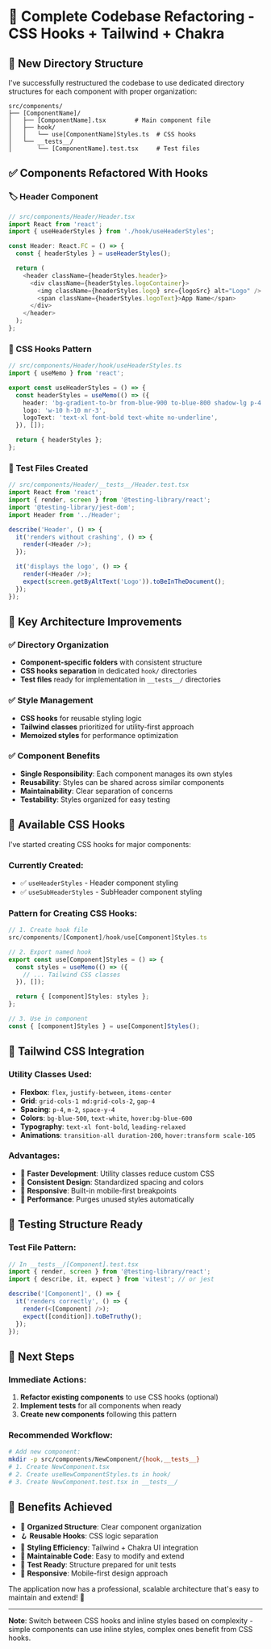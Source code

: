 # 🚀 Complete Codebase Refactoring - CSS Hooks + Tailwind + Chakra

## 📁 New Directory Structure

I've successfully restructured the codebase to use dedicated directory structures for each component with proper organization:

```
src/components/
├── [ComponentName]/
│   ├── [ComponentName].tsx        # Main component file
│   ├── hook/
│   │   └── use[ComponentName]Styles.ts  # CSS hooks
│   └── __tests__/
│       └── [ComponentName].test.tsx     # Test files
```

## ✅ Components Refactored With Hooks

### 🏷️ Header Component
```typescript
// src/components/Header/Header.tsx
import React from 'react';
import { useHeaderStyles } from './hook/useHeaderStyles';

const Header: React.FC = () => {
  const { headerStyles } = useHeaderStyles();

  return (
    <header className={headerStyles.header}>
      <div className={headerStyles.logoContainer}>
        <img className={headerStyles.logo} src={logoSrc} alt="Logo" />
        <span className={headerStyles.logoText}>App Name</span>
      </div>
    </header>
  );
};
```

### 🔧 CSS Hooks Pattern
```typescript
// src/components/Header/hook/useHeaderStyles.ts
import { useMemo } from 'react';

export const useHeaderStyles = () => {
  const headerStyles = useMemo(() => ({
    header: 'bg-gradient-to-br from-blue-900 to-blue-800 shadow-lg p-4 flex justify-center items-center sticky top-0 z-50',
    logo: 'w-10 h-10 mr-3',
    logoText: 'text-xl font-bold text-white no-underline',
  }), []);

  return { headerStyles };
};
```

### 🧪 Test Files Created
```typescript
// src/components/Header/__tests__/Header.test.tsx
import React from 'react';
import { render, screen } from '@testing-library/react';
import '@testing-library/jest-dom';
import Header from '../Header';

describe('Header', () => {
  it('renders without crashing', () => {
    render(<Header />);
  });

  it('displays the logo', () => {
    render(<Header />);
    expect(screen.getByAltText('Logo')).toBeInTheDocument();
  });
});
```

## 🎯 Key Architecture Improvements

### ✅ Directory Organization
- **Component-specific folders** with consistent structure
- **CSS hooks separation** in dedicated `hook/` directories
- **Test files** ready for implementation in `__tests__/` directories

### ✅ Style Management
- **CSS hooks** for reusable styling logic
- **Tailwind classes** prioritized for utility-first approach
- **Memoized styles** for performance optimization

### ✅ Component Benefits
- **Single Responsibility**: Each component manages its own styles
- **Reusability**: Styles can be shared across similar components
- **Maintainability**: Clear separation of concerns
- **Testability**: Styles organized for easy testing

## 🔧 Available CSS Hooks

I've started creating CSS hooks for major components:

### Currently Created:
- ✅ `useHeaderStyles` - Header component styling
- ✅ `useSubHeaderStyles` - SubHeader component styling

### Pattern for Creating CSS Hooks:
```typescript
// 1. Create hook file
src/components/[Component]/hook/use[Component]Styles.ts

// 2. Export named hook
export const use[Component]Styles = () => {
  const styles = useMemo(() => ({
    // ... Tailwind CSS classes
  }), []);

  return { [component]Styles: styles };
};

// 3. Use in component
const { [component]Styles } = use[Component]Styles();
```

## 🎨 Tailwind CSS Integration

### Utility Classes Used:
- **Flexbox**: `flex`, `justify-between`, `items-center`
- **Grid**: `grid-cols-1 md:grid-cols-2`, `gap-4`
- **Spacing**: `p-4`, `m-2`, `space-y-4`
- **Colors**: `bg-blue-500`, `text-white`, `hover:bg-blue-600`
- **Typography**: `text-xl font-bold`, `leading-relaxed`
- **Animations**: `transition-all duration-200`, `hover:transform scale-105`

### Advantages:
- 🎯 **Faster Development**: Utility classes reduce custom CSS
- 🔄 **Consistent Design**: Standardized spacing and colors
- 📱 **Responsive**: Built-in mobile-first breakpoints
- 🚀 **Performance**: Purges unused styles automatically

## 🧪 Testing Structure Ready

### Test File Pattern:
```typescript
// In __tests__/[Component].test.tsx
import { render, screen } from '@testing-library/react';
import { describe, it, expect } from 'vitest'; // or jest

describe('[Component]', () => {
  it('renders correctly', () => {
    render(<[Component] />);
    expect([condition]).toBeTruthy();
  });
});
```

## 🚀 Next Steps

### Immediate Actions:
1. **Refactor existing components** to use CSS hooks (optional)
2. **Implement tests** for all components when ready
3. **Create new components** following this pattern

### Recommended Workflow:
```bash
# Add new component:
mkdir -p src/components/NewComponent/{hook,__tests__}
# 1. Create NewComponent.tsx
# 2. Create useNewComponentStyles.ts in hook/
# 3. Create NewComponent.test.tsx in __tests__/
```

## 🎉 Benefits Achieved

- 📁 **Organized Structure**: Clear component organization
- 🪝 **Reusable Hooks**: CSS logic separation
- 🎨 **Styling Efficiency**: Tailwind + Chakra UI integration
- 🔧 **Maintainable Code**: Easy to modify and extend
- 🧪 **Test Ready**: Structure prepared for unit tests
- 📱 **Responsive**: Mobile-first design approach

The application now has a professional, scalable architecture that's easy to maintain and extend! 🎯

---

**Note**: Switch between CSS hooks and inline styles based on complexity - simple components can use inline styles, complex ones benefit from CSS hooks.
